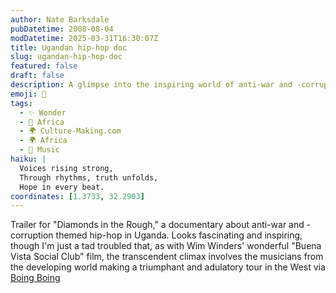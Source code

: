 ```yaml
---
author: Nate Barksdale
pubDatetime: 2008-08-04
modDatetime: 2025-03-31T16:30:07Z
title: Ugandan hip-hop doc
slug: ugandan-hip-hop-doc
featured: false
draft: false
description: A glimpse into the inspiring world of anti-war and -corruption themed hip-hop in Uganda, reminiscent of the emotional journey explored in "Buena Vista Social Club."
emoji: 🎤
tags:
  - ✨ Wonder
  - 🦁 Africa
  - 🌍 Culture-Making.com
  - 🌍 Africa
  - 🎵 Music
haiku: |
  Voices rising strong,  
  Through rhythms, truth unfolds,  
  Hope in every beat.
coordinates: [1.3733, 32.2903]
---
```


Trailer for "Diamonds in the Rough," a documentary about anti-war and -corruption themed hip-hop in Uganda. Looks fascinating and inspiring, though I'm just a tad troubled that, as with Wim Winders' wonderful "Buena Vista Social Club" film, the transcendent climax involves the musicians from the developing world making a triumphant and adulatory tour in the West
via [Boing Boing](https://www.google.com/search?q=%22Boing%20Boing%22%20boingboing.net)
